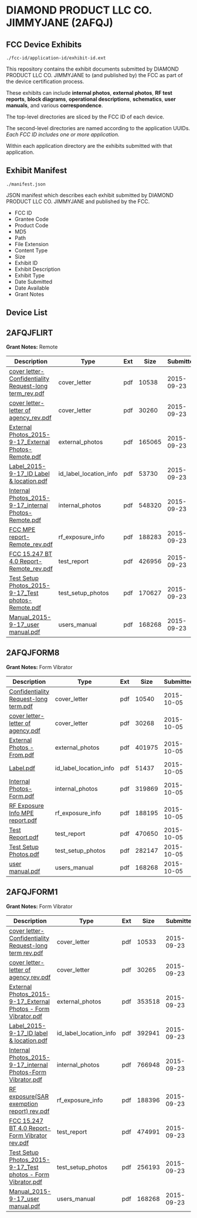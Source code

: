 # DIAMOND PRODUCT LLC CO. JIMMYJANE (2AFQJ)
## FCC Device Exhibits

```
./fcc-id/application-id/exhibit-id.ext
```

This repository contains the exhibit documents submitted by DIAMOND PRODUCT LLC CO. JIMMYJANE to (and published by) the FCC as part of the device certification process.

These exhibits can include **internal photos**, **external photos**, **RF test reports**, **block diagrams**, **operational descriptions**, **schematics**, **user manuals**, and various **correspondence**.

The top-level directories are sliced by the FCC ID of each device.

The second-level directories are named according to the application UUIDs. *Each FCC ID includes one or more application.*

Within each application directory are the exhibits submitted with that application. 

## Exhibit Manifest

```
./manifest.json
```

JSON manifest which describes each exhibit submitted by DIAMOND PRODUCT LLC CO. JIMMYJANE and published by the FCC.

- FCC ID
- Grantee Code
- Product Code
- MD5
- Path
- File Extension
- Content Type
- Size
- Exhibit ID
- Exhibit Description
- Exhibit Type
- Date Submitted
- Date Available
- Grant Notes

## Device List
## 2AFQJFLIRT
**Grant Notes:** Remote

| Description | Type | Ext | Size | Submitted | Available |
| ----------- | ---- | --- | ---- | --------- | --------- |
| [cover letter-Confidentiality Request-long term_rev.pdf](2AFQJFLIRT/6ad21ba32f7c14d8585112b0249a1468/2759343.pdf) | cover_letter | pdf | 10538 | 2015-09-23 | 2015-09-23 |
| [cover letter-letter of agency_rev.pdf](2AFQJFLIRT/6ad21ba32f7c14d8585112b0249a1468/2759344.pdf) | cover_letter | pdf | 30260 | 2015-09-23 | 2015-09-23 |
| [External Photos_2015-9-17_External Photos-Remote.pdf](2AFQJFLIRT/6ad21ba32f7c14d8585112b0249a1468/2759345.pdf) | external_photos | pdf | 165065 | 2015-09-23 | 2015-09-23 |
| [Label_2015-9-17_ID Label & location.pdf](2AFQJFLIRT/6ad21ba32f7c14d8585112b0249a1468/2759349.pdf) | id_label_location_info | pdf | 53730 | 2015-09-23 | 2015-09-23 |
| [Internal Photos_2015-9-17_internal Photos-Remote.pdf](2AFQJFLIRT/6ad21ba32f7c14d8585112b0249a1468/2759348.pdf) | internal_photos | pdf | 548320 | 2015-09-23 | 2015-09-23 |
| [FCC MPE report-Remote_rev.pdf](2AFQJFLIRT/6ad21ba32f7c14d8585112b0249a1468/2759347.pdf) | rf_exposure_info | pdf | 188283 | 2015-09-23 | 2015-09-23 |
| [FCC 15.247 BT 4.0 Report-Remote_rev.pdf](2AFQJFLIRT/6ad21ba32f7c14d8585112b0249a1468/2759346.pdf) | test_report | pdf | 426956 | 2015-09-23 | 2015-09-23 |
| [Test Setup Photos_2015-9-17_Test photos-Remote.pdf](2AFQJFLIRT/6ad21ba32f7c14d8585112b0249a1468/2759353.pdf) | test_setup_photos | pdf | 170627 | 2015-09-23 | 2015-09-23 |
| [Manual_2015-9-17_user manual.pdf](2AFQJFLIRT/6ad21ba32f7c14d8585112b0249a1468/2759337.pdf) | users_manual | pdf | 168268 | 2015-09-23 | 2015-09-23 |
## 2AFQJFORM8
**Grant Notes:** Form Vibrator

| Description | Type | Ext | Size | Submitted | Available |
| ----------- | ---- | --- | ---- | --------- | --------- |
| [Confidentiality Request-long term.pdf](2AFQJFORM8/e1c15d0da817842d6dbb755726b9e017/2772845.pdf) | cover_letter | pdf | 10540 | 2015-10-05 | 2015-10-05 |
| [cover letter-letter of agency.pdf](2AFQJFORM8/e1c15d0da817842d6dbb755726b9e017/2772846.pdf) | cover_letter | pdf | 30268 | 2015-10-05 | 2015-10-05 |
| [External Photos - From.pdf](2AFQJFORM8/e1c15d0da817842d6dbb755726b9e017/2772847.pdf) | external_photos | pdf | 401975 | 2015-10-05 | 2015-10-05 |
| [Label.pdf](2AFQJFORM8/e1c15d0da817842d6dbb755726b9e017/2772849.pdf) | id_label_location_info | pdf | 51437 | 2015-10-05 | 2015-10-05 |
| [Internal Photos-Form.pdf](2AFQJFORM8/e1c15d0da817842d6dbb755726b9e017/2772848.pdf) | internal_photos | pdf | 319869 | 2015-10-05 | 2015-10-05 |
| [RF Exposure Info MPE  report.pdf](2AFQJFORM8/e1c15d0da817842d6dbb755726b9e017/2772851.pdf) | rf_exposure_info | pdf | 188195 | 2015-10-05 | 2015-10-05 |
| [Test Report.pdf](2AFQJFORM8/e1c15d0da817842d6dbb755726b9e017/2772853.pdf) | test_report | pdf | 470650 | 2015-10-05 | 2015-10-05 |
| [Test Setup Photos.pdf](2AFQJFORM8/e1c15d0da817842d6dbb755726b9e017/2772854.pdf) | test_setup_photos | pdf | 282147 | 2015-10-05 | 2015-10-05 |
| [user manual.pdf](2AFQJFORM8/e1c15d0da817842d6dbb755726b9e017/2759337.pdf) | users_manual | pdf | 168268 | 2015-10-05 | 2015-10-05 |
## 2AFQJFORM1
**Grant Notes:** Form Vibrator

| Description | Type | Ext | Size | Submitted | Available |
| ----------- | ---- | --- | ---- | --------- | --------- |
| [cover letter-Confidentiality Request-long term rev.pdf](2AFQJFORM1/c7cac1e88e6acdc49df918597f86e65b/2759331.pdf) | cover_letter | pdf | 10533 | 2015-09-23 | 2015-09-23 |
| [cover letter-letter of agency rev.pdf](2AFQJFORM1/c7cac1e88e6acdc49df918597f86e65b/2759332.pdf) | cover_letter | pdf | 30265 | 2015-09-23 | 2015-09-23 |
| [External Photos_2015-9-17_External Photos - Form Vibrator.pdf](2AFQJFORM1/c7cac1e88e6acdc49df918597f86e65b/2759333.pdf) | external_photos | pdf | 353518 | 2015-09-23 | 2015-09-23 |
| [Label_2015-9-17_ID label & location.pdf](2AFQJFORM1/c7cac1e88e6acdc49df918597f86e65b/2759336.pdf) | id_label_location_info | pdf | 392941 | 2015-09-23 | 2015-09-23 |
| [Internal Photos_2015-9-17_internal Photos-Form Vibrator.pdf](2AFQJFORM1/c7cac1e88e6acdc49df918597f86e65b/2759335.pdf) | internal_photos | pdf | 766948 | 2015-09-23 | 2015-09-23 |
| [RF exposure(SAR exemption report) rev.pdf](2AFQJFORM1/c7cac1e88e6acdc49df918597f86e65b/2759338.pdf) | rf_exposure_info | pdf | 188396 | 2015-09-23 | 2015-09-23 |
| [FCC 15.247 BT 4.0 Report-Form Vibrator rev.pdf](2AFQJFORM1/c7cac1e88e6acdc49df918597f86e65b/2759334.pdf) | test_report | pdf | 474991 | 2015-09-23 | 2015-09-23 |
| [Test Setup Photos_2015-9-17_Test photos - Form Vibrator.pdf](2AFQJFORM1/c7cac1e88e6acdc49df918597f86e65b/2759341.pdf) | test_setup_photos | pdf | 256193 | 2015-09-23 | 2015-09-23 |
| [Manual_2015-9-17_user manual.pdf](2AFQJFORM1/c7cac1e88e6acdc49df918597f86e65b/2759337.pdf) | users_manual | pdf | 168268 | 2015-09-23 | 2015-09-23 |
